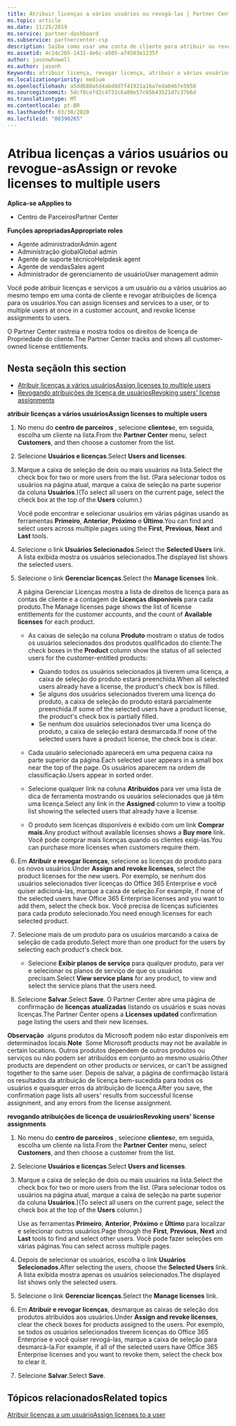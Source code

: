 ```yaml
---
title: Atribuir licenças a vários usuários ou revogá-las | Partner Center
ms.topic: article
ms.date: 11/25/2019
ms.service: partner-dashboard
ms.subservice: partnercenter-csp
description: Saiba como usar uma conta de cliente para atribuir ou revogar licenças e serviços a um usuário ou a vários usuários ao mesmo tempo.
ms.assetid: 4c14c2b5-1431-4e6c-a505-a74503e1235f
author: jasonwhowell
ms.author: jasonh
Keywords: atribuir licença, revogar licença, atribuir a vários usuários,
ms.localizationpriority: medium
ms.openlocfilehash: a5dd688a5d4abd8d7f41921a16a7eda0467e5950
ms.sourcegitcommit: 5dcf8cefd2c4731c6a80e57c65b43521d7c37b6d
ms.translationtype: MT
ms.contentlocale: pt-BR
ms.lasthandoff: 03/30/2020
ms.locfileid: "80390265"
---
```

# <a name="assign-or-revoke-licenses-to-multiple-users"></a><span data-ttu-id="a7b9e-104">Atribua licenças a vários usuários ou revogue-as</span><span class="sxs-lookup"><span data-stu-id="a7b9e-104">Assign or revoke licenses to multiple users</span></span>

<span data-ttu-id="a7b9e-105">**Aplica-se a**</span><span class="sxs-lookup"><span data-stu-id="a7b9e-105">**Applies to**</span></span>

- <span data-ttu-id="a7b9e-106">Centro de Parceiros</span><span class="sxs-lookup"><span data-stu-id="a7b9e-106">Partner Center</span></span>

<span data-ttu-id="a7b9e-107">**Funções apropriadas**</span><span class="sxs-lookup"><span data-stu-id="a7b9e-107">**Appropriate roles**</span></span>

- <span data-ttu-id="a7b9e-108">Agente administrador</span><span class="sxs-lookup"><span data-stu-id="a7b9e-108">Admin agent</span></span>
- <span data-ttu-id="a7b9e-109">Administração global</span><span class="sxs-lookup"><span data-stu-id="a7b9e-109">Global admin</span></span>
- <span data-ttu-id="a7b9e-110">Agente de suporte técnico</span><span class="sxs-lookup"><span data-stu-id="a7b9e-110">Helpdesk agent</span></span>
- <span data-ttu-id="a7b9e-111">Agente de vendas</span><span class="sxs-lookup"><span data-stu-id="a7b9e-111">Sales agent</span></span>
- <span data-ttu-id="a7b9e-112">Administrador de gerenciamento de usuário</span><span class="sxs-lookup"><span data-stu-id="a7b9e-112">User management admin</span></span>

<span data-ttu-id="a7b9e-113">Você pode atribuir licenças e serviços a um usuário ou a vários usuários ao mesmo tempo em uma conta de cliente e revogar atribuições de licença para os usuários.</span><span class="sxs-lookup"><span data-stu-id="a7b9e-113">You can assign licenses and services to a user, or to multiple users at once in a customer account, and revoke license assignments to users.</span></span>

<span data-ttu-id="a7b9e-114">O Partner Center rastreia e mostra todos os direitos de licença de Propriedade do cliente.</span><span class="sxs-lookup"><span data-stu-id="a7b9e-114">The Partner Center tracks and shows all customer-owned license entitlements.</span></span>

## <a name="in-this-section"></a><span data-ttu-id="a7b9e-115">Nesta seção</span><span class="sxs-lookup"><span data-stu-id="a7b9e-115">In this section</span></span>


- [<span data-ttu-id="a7b9e-116">Atribuir licenças a vários usuários</span><span class="sxs-lookup"><span data-stu-id="a7b9e-116">Assign licenses to multiple users</span></span>](#assign-licenses-to-groups)
- [<span data-ttu-id="a7b9e-117">Revogando atribuições de licença de usuários</span><span class="sxs-lookup"><span data-stu-id="a7b9e-117">Revoking users' license assignments</span></span>](#revoking-licenses)

<a href="" id="assign-licenses-to-groups"></a>
<span data-ttu-id="a7b9e-118">**atribuir licenças a vários usuários**</span><span class="sxs-lookup"><span data-stu-id="a7b9e-118">**Assign licenses to multiple users**</span></span>

1. <span data-ttu-id="a7b9e-119">No menu do **centro de parceiros** , selecione **clientes**e, em seguida, escolha um cliente na lista.</span><span class="sxs-lookup"><span data-stu-id="a7b9e-119">From the **Partner Center** menu, select **Customers**, and then choose a customer from the list.</span></span>

2. <span data-ttu-id="a7b9e-120">Selecione **Usuários e licenças**.</span><span class="sxs-lookup"><span data-stu-id="a7b9e-120">Select **Users and licenses**.</span></span>

3. <span data-ttu-id="a7b9e-121">Marque a caixa de seleção de dois ou mais usuários na lista.</span><span class="sxs-lookup"><span data-stu-id="a7b9e-121">Select the check box for two or more users from the list.</span></span> <span data-ttu-id="a7b9e-122">(Para selecionar todos os usuários na página atual, marque a caixa de seleção na parte superior da coluna **Usuários**.)</span><span class="sxs-lookup"><span data-stu-id="a7b9e-122">(To select all users on the current page, select the check box at the top of the **Users** column.)</span></span>

    <span data-ttu-id="a7b9e-123">Você pode encontrar e selecionar usuários em várias páginas usando as ferramentas **Primeiro**, **Anterior**, **Próximo** e **Último**.</span><span class="sxs-lookup"><span data-stu-id="a7b9e-123">You can find and select users across multiple pages using the **First**, **Previous**, **Next** and **Last** tools.</span></span>

4. <span data-ttu-id="a7b9e-124">Selecione o link **Usuários Selecionados**.</span><span class="sxs-lookup"><span data-stu-id="a7b9e-124">Select the **Selected Users** link.</span></span> <span data-ttu-id="a7b9e-125">A lista exibida mostra os usuários selecionados.</span><span class="sxs-lookup"><span data-stu-id="a7b9e-125">The displayed list shows the selected users.</span></span>

5. <span data-ttu-id="a7b9e-126">Selecione o link **Gerenciar licenças**.</span><span class="sxs-lookup"><span data-stu-id="a7b9e-126">Select the **Manage licenses** link.</span></span>

    <span data-ttu-id="a7b9e-127">A página Gerenciar Licenças mostra a lista de direitos de licença para as contas de cliente e a contagem de **Licenças disponíveis** para cada produto.</span><span class="sxs-lookup"><span data-stu-id="a7b9e-127">The Manage licenses page shows the list of license entitlements for the customer accounts, and the count of **Available licenses** for each product.</span></span>

    -   <span data-ttu-id="a7b9e-128">As caixas de seleção na coluna **Produto** mostram o status de todos os usuários selecionados dos produtos qualificados do cliente:</span><span class="sxs-lookup"><span data-stu-id="a7b9e-128">The check boxes in the **Product** column show the status of all selected users for the customer-entitled products:</span></span>

        -   <span data-ttu-id="a7b9e-129">Quando todos os usuários selecionados já tiverem uma licença, a caixa de seleção do produto estará preenchida.</span><span class="sxs-lookup"><span data-stu-id="a7b9e-129">When all selected users already have a license, the product's check box is filled.</span></span>
        -   <span data-ttu-id="a7b9e-130">Se alguns dos usuários selecionados tiverem uma licença do produto, a caixa de seleção do produto estará parcialmente preenchida.</span><span class="sxs-lookup"><span data-stu-id="a7b9e-130">If some of the selected users have a product license, the product's check box is partially filled.</span></span>
        -   <span data-ttu-id="a7b9e-131">Se nenhum dos usuários selecionados tiver uma licença do produto, a caixa de seleção estará desmarcada.</span><span class="sxs-lookup"><span data-stu-id="a7b9e-131">If none of the selected users have a product license, the check box is clear.</span></span>
    -   <span data-ttu-id="a7b9e-132">Cada usuário selecionado aparecerá em uma pequena caixa na parte superior da página.</span><span class="sxs-lookup"><span data-stu-id="a7b9e-132">Each selected user appears in a small box near the top of the page.</span></span> <span data-ttu-id="a7b9e-133">Os usuários aparecem na ordem de classificação.</span><span class="sxs-lookup"><span data-stu-id="a7b9e-133">Users appear in sorted order.</span></span>

    -   <span data-ttu-id="a7b9e-134">Selecione qualquer link na coluna **Atribuídos** para ver uma lista de dica de ferramenta mostrando os usuários selecionados que já têm uma licença.</span><span class="sxs-lookup"><span data-stu-id="a7b9e-134">Select any link in the **Assigned** column to view a tooltip list showing the selected users that already have a license.</span></span>

    -   <span data-ttu-id="a7b9e-135">O produto sem licenças disponíveis é exibido com um link **Comprar mais**.</span><span class="sxs-lookup"><span data-stu-id="a7b9e-135">Any product without available licenses shows a **Buy more** link.</span></span> <span data-ttu-id="a7b9e-136">Você pode comprar mais licenças quando os clientes exigi-las.</span><span class="sxs-lookup"><span data-stu-id="a7b9e-136">You can purchase more licenses when customers require them.</span></span>

6.  <span data-ttu-id="a7b9e-137">Em **Atribuir e revogar licenças**, selecione as licenças do produto para os novos usuários.</span><span class="sxs-lookup"><span data-stu-id="a7b9e-137">Under **Assign and revoke licenses**, select the product licenses for the new users.</span></span> <span data-ttu-id="a7b9e-138">Por exemplo, se nenhum dos usuários selecionados tiver licenças do Office 365 Enterprise e você quiser adicioná-las, marque a caixa de seleção.</span><span class="sxs-lookup"><span data-stu-id="a7b9e-138">For example, if none of the selected users have Office 365 Enterprise licenses and you want to add them, select the check box.</span></span> <span data-ttu-id="a7b9e-139">Você precisa de licenças suficientes para cada produto selecionado.</span><span class="sxs-lookup"><span data-stu-id="a7b9e-139">You need enough licenses for each selected product.</span></span>

7. <span data-ttu-id="a7b9e-140">Selecione mais de um produto para os usuários marcando a caixa de seleção de cada produto.</span><span class="sxs-lookup"><span data-stu-id="a7b9e-140">Select more than one product for the users by selecting each product's check box.</span></span>
    -   <span data-ttu-id="a7b9e-141">Selecione **Exibir planos de serviço** para qualquer produto, para ver e selecionar os planos de serviço de que os usuários precisam.</span><span class="sxs-lookup"><span data-stu-id="a7b9e-141">Select **View service plans** for any product, to view and select the service plans that the users need.</span></span>

8. <span data-ttu-id="a7b9e-142">Selecione **Salvar**.</span><span class="sxs-lookup"><span data-stu-id="a7b9e-142">Select **Save**.</span></span> <span data-ttu-id="a7b9e-143">O Partner Center abre uma página de confirmação de **licenças atualizadas** listando os usuários e suas novas licenças.</span><span class="sxs-lookup"><span data-stu-id="a7b9e-143">The Partner Center opens a **Licenses updated** confirmation page listing the users and their new licenses.</span></span>

<span data-ttu-id="a7b9e-144">**Observação**  alguns produtos da Microsoft podem não estar disponíveis em determinados locais.</span><span class="sxs-lookup"><span data-stu-id="a7b9e-144">**Note**  Some Microsoft products may not be available in certain locations.</span></span> <span data-ttu-id="a7b9e-145">Outros produtos dependem de outros produtos ou serviços ou não podem ser atribuídos em conjunto ao mesmo usuário.</span><span class="sxs-lookup"><span data-stu-id="a7b9e-145">Other products are dependent on other products or services, or can't be assigned together to the same user.</span></span> <span data-ttu-id="a7b9e-146">Depois de salvar, a página de confirmação listará os resultados da atribuição de licença bem-sucedida para todos os usuários e quaisquer erros da atribuição de licença.</span><span class="sxs-lookup"><span data-stu-id="a7b9e-146">After you save, the confirmation page lists all users' results from successful license assignment, and any errors from the license assignment.</span></span>


<a href="" id="revoking-licenses"></a>
<span data-ttu-id="a7b9e-147">**revogando atribuições de licença de usuários**</span><span class="sxs-lookup"><span data-stu-id="a7b9e-147">**Revoking users' license assignments**</span></span>

1. <span data-ttu-id="a7b9e-148">No menu do **centro de parceiros** , selecione **clientes**e, em seguida, escolha um cliente na lista.</span><span class="sxs-lookup"><span data-stu-id="a7b9e-148">From the **Partner Center** menu, select **Customers**, and then choose a customer from the list.</span></span>

2. <span data-ttu-id="a7b9e-149">Selecione **Usuários e licenças**.</span><span class="sxs-lookup"><span data-stu-id="a7b9e-149">Select **Users and licenses**.</span></span>

3. <span data-ttu-id="a7b9e-150">Marque a caixa de seleção de dois ou mais usuários na lista.</span><span class="sxs-lookup"><span data-stu-id="a7b9e-150">Select the check box for two or more users from the list.</span></span> <span data-ttu-id="a7b9e-151">(Para selecionar todos os usuários na página atual, marque a caixa de seleção na parte superior da coluna **Usuários**.)</span><span class="sxs-lookup"><span data-stu-id="a7b9e-151">(To select all users on the current page, select the check box at the top of the **Users** column.)</span></span>

    <span data-ttu-id="a7b9e-152">Use as ferramentas **Primeiro**, **Anterior**, **Próximo** e **Último** para localizar e selecionar outros usuários.</span><span class="sxs-lookup"><span data-stu-id="a7b9e-152">Page through the **First**, **Previous**, **Next** and **Last** tools to find and select other users.</span></span> <span data-ttu-id="a7b9e-153">Você pode fazer seleções em várias páginas.</span><span class="sxs-lookup"><span data-stu-id="a7b9e-153">You can select across multiple pages.</span></span>

4. <span data-ttu-id="a7b9e-154">Depois de selecionar os usuários, escolha o link **Usuários Selecionados**.</span><span class="sxs-lookup"><span data-stu-id="a7b9e-154">After selecting the users, choose the **Selected Users** link.</span></span> <span data-ttu-id="a7b9e-155">A lista exibida mostra apenas os usuários selecionados.</span><span class="sxs-lookup"><span data-stu-id="a7b9e-155">The displayed list shows only the selected users.</span></span>

5. <span data-ttu-id="a7b9e-156">Selecione o link **Gerenciar licenças**.</span><span class="sxs-lookup"><span data-stu-id="a7b9e-156">Select the **Manage licenses** link.</span></span>

6. <span data-ttu-id="a7b9e-157">Em **Atribuir e revogar licenças**, desmarque as caixas de seleção dos produtos atribuídos aos usuários.</span><span class="sxs-lookup"><span data-stu-id="a7b9e-157">Under **Assign and revoke licenses**, clear the check boxes for products assigned to the users.</span></span> <span data-ttu-id="a7b9e-158">Por exemplo, se todos os usuários selecionados tiverem licenças do Office 365 Enterprise e você quiser revogá-las, marque a caixa de seleção para desmarcá-la.</span><span class="sxs-lookup"><span data-stu-id="a7b9e-158">For example, if all of the selected users have Office 365 Enterprise licenses and you want to revoke them, select the check box to clear it.</span></span>

7. <span data-ttu-id="a7b9e-159">Selecione **Salvar**.</span><span class="sxs-lookup"><span data-stu-id="a7b9e-159">Select **Save**.</span></span>

## <a name="related-topics"></a><span data-ttu-id="a7b9e-160">Tópicos relacionados</span><span class="sxs-lookup"><span data-stu-id="a7b9e-160">Related topics</span></span>

[<span data-ttu-id="a7b9e-161">Atribuir licenças a um usuário</span><span class="sxs-lookup"><span data-stu-id="a7b9e-161">Assign licenses to a user</span></span>](assign-licenses-to-users.md)